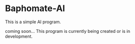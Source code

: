 # Baphomate-AI
This is a simple AI program.

coming soon... 
This program is currently being created or is in development.
